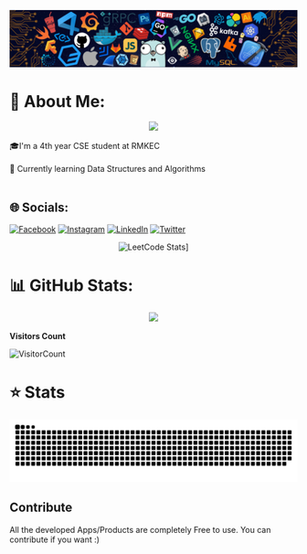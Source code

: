 <p align="center"><img src="https://raw.githubusercontent.com/KevinPatel04/KevinPatel04/master/header.png"></p>


# 💫 About Me:
<p align="center">
  <img src="https://readme-typing-svg.herokuapp.com?color=0d8eceF&size=30&center=true&vCenter=true&width=550&height=70&lines=Hey+There+👋,+I'm+Srikar Chowdary;+An+Tech+Enthusiast+🔆;Loves+To+Build+Projects+🛠️;A+Problem+Solver+🕵;">
</p>
🎓I'm a 4th year CSE student at RMKEC<br><br>🌱 Currently learning Data Structures and Algorithms<br><br>

## 🌐 Socials:
[![Facebook](https://img.shields.io/badge/Facebook-%231877F2.svg?logo=Facebook&logoColor=white)](https://www.facebook.com/srikar.chowdary.03/) [![Instagram](https://img.shields.io/badge/Instagram-%23E4405F.svg?logo=Instagram&logoColor=white)](https://www.instagram.com/_srikarchowdary_/) [![LinkedIn](https://img.shields.io/badge/LinkedIn-%230077B5.svg?logo=linkedin&logoColor=white)](https://www.linkedin.com/in/srikar-chowdary-381314205/) [![Twitter](https://img.shields.io/badge/Twitter-%231DA1F2.svg?logo=Twitter&logoColor=white)](https://twitter.com/vlokesh204)
<div align="center" width=100%>

![LeetCode Stats](https://leetcard.jacoblin.cool/srikarchowdary03?theme=nord&animation=true&font=Roboto%20Mono)]
</div>




# 📊 GitHub Stats:
<div align="center" width=100%>

<!-- ![](https://github-readme-stats.vercel.app/api?username=vlokesh08&theme=prussian&hide_border=true&include_all_commits=true&count_private=false)<br/> -->
![](https://github-readme-streak-stats.herokuapp.com/?user=srikarchowdary03&theme=prussian&hide_border=true)<br/>
<!-- ![](https://github-readme-stats.vercel.app/api/top-langs/?username=vlokesh08&theme=prussian&hide_border=true&include_all_commits=true&count_private=false&layout=compact) -->

</div>

**Visitors Count** 

![VisitorCount](https://profile-counter.glitch.me/{srikarchowdary03}/count.svg) </div>

# ⭐ Stats 
<div align="center">


![GitHub Snake dark](https://raw.githubusercontent.com/Platane/snk/output/github-contribution-grid-snake.svg)
</div>

## Contribute ##
All the developed Apps/Products are completely Free to use. You can contribute if you want :)<br><br>

